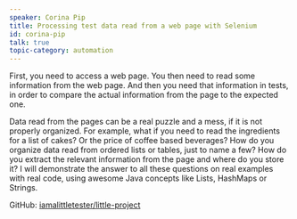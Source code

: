 ```yaml
---
speaker: Corina Pip
title: Processing test data read from a web page with Selenium
id: corina-pip
talk: true
topic-category: automation
---
```

First, you need to access a web page. You then need to read some information from the web page. And then you need that
information in tests, in order to compare the actual information from the page to the expected one.

Data read from the pages can be a real puzzle and a mess, if it is not properly organized. For example, what if you need
to read the ingredients for a list of cakes? Or the price of coffee based beverages? How do you organize data read from
ordered lists or tables, just to name a few? How do you extract the relevant information from the page and where do you
store it? I will demonstrate the answer to all these questions on real examples with real code, using awesome Java
concepts like Lists, HashMaps or Strings.

GitHub: [iamalittletester/little-project](https://github.com/iamalittletester/little-project/tree/master/src/test/java/com/imalittletester/etc2020demo)